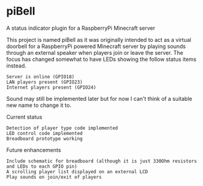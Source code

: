 piBell
======

A status indicator plugin for a RaspberryPi Minecraft server

This project is named piBell as it was originally intended to act as a virtual doorbell for a RaspberryPi powered Minecraft server by playing sounds through an external speaker when players join or leave the server. The focus has changed somewhat to have LEDs showing the follow status items instead.

    Server is online (GPIO18) 
    LAN players present (GPIO23) 
    Internet players present (GPIO24)

Sound may still be implemented later but for now I can't think of a suitable new name to change it to.

Current status

    Detection of player type code implemented
    LED control code implemented 
    Breadboard prototype working

Future enhancements

    Include schematic for breadboard (although it is just 330Ohm resistors and LEDs to each GPIO pin)
    A scrolling player list displayed on an external LCD
    Play sounds on join/exit of players 
